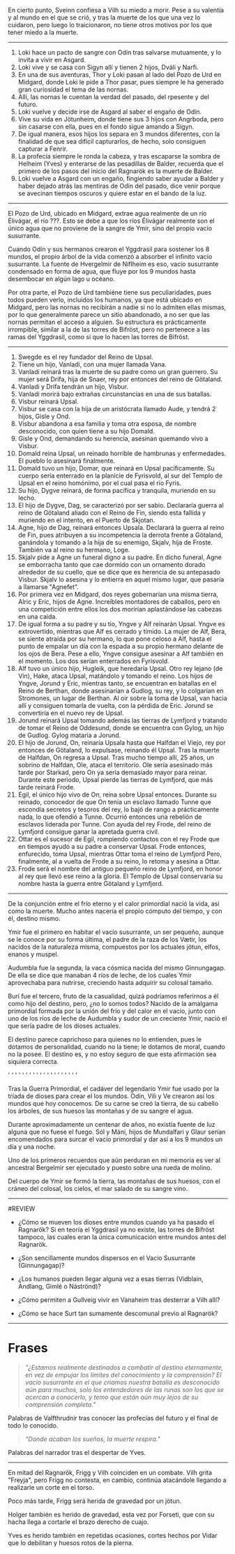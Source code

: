 
En cierto punto, Sveinn confiesa a Vilh su miedo a morir. Pese a su valentía y al mundo en el que se crió, y tras la muerte de los que una vez lo cuidaron, pero luego lo traicionaron, no tiene otros motivos por los que tener miedo a la muerte.

---

1. Loki hace un pacto de sangre con Odín tras salvarse mutuamente, y lo invita a vivir en Asgard.
2. Loki vive y se casa con Sigyn allí y tienen 2 hijos, Dváli y Narfi.
3. En una de sus aventuras, Thor y Loki pasan al lado del Pozo de Urd en Midgard, donde Loki le pide a Thor pasar, pues siempre le ha generado gran curiosidad el tema de las nornas.
4. Allí, las nornas le cuentan la verdad del pasado, del rpesente y del futuro.
5. Loki vuelve y decide irse de Asgard al saber el engaño de Odín.
6. Vive su vida en Jötunheim, donde tiene sus 3 hijos con Angrboda, pero sin casarse con ella, pues en el fondo sigue amando a Sigyn.
7. De igual manera, esos hijos los separa en 3 mundos diferentes, con la finalidad de que sea difícil capturarlos, de hecho, solo consiguen capturar a Fenrir.
8. La profecía siempre le ronda la cabeza, y tras escaparse la sombra de Helheim (Yves) y enterarse de las pesadillas de Balder, recuerda que el primero de los pasos del inicio del Ragnarök es la muerte de Balder.
9. Loki vuelve a Asgard con un engaño, fingiendo saber ayudar a Balder y haber dejado atrás las mentiras de Odín del pasado, dice venir porque se avecinan tiempos oscuros y quiere estar en el bando de la luz.

---

El Pozo de Urd, ubicado en Midgard, extrae agua realmente de un río Élivágar, el río ???. Esto se debe a que los ríos Élivágar realmente son el único agua que no proviene de la sangre de Ymir, sino del propio vacío susurrante.

Cuando Odín y sus hermanos crearon el Yggdrasil para sostener los 8 mundos, el propio árbol de la vida comenzó a absorber el infinito vacío susurrante. La fuente de Hvergelmir de Niflheim es eso, vacío susurrante condensado en forma de agua, que fluye por los 9 mundos hasta desembocar en algún lago u océano.

Por otra parte, el Pozo de Urd tambiéne tiene sus peculiaridades, pues todos pueden verlo, incluidos los humanos, ya que está ubicado en Midgard, pero las nornas no recibirán a nadie si no lo admiten ellas mismas, por lo que generalmente parece un sitio abandonado, a no ser que las nornas permitan el acceso a alguien. Su estructura es prácticamente irrompible, similar a la de las torres de Bifröst, pero no pertenece a las ramas del Yggdrasil, como sí que lo hacen las torres de Bifröst.

---

1. Swegde es el rey fundador del Reino de Upsal.
2. Tiene un hijo, Vanladi, con una mujer llamada Vana.
3. Vanladi reinará tras la muerte de su padre como un gran guerrero. Su mujer será Drífa, hija de Snaer, rey por entonces del reino de Götaland.
4. Vanladi y Drífa tendrán un hijo, Visbur.
5. Vanladi morirá bajo extrañas circunstancias en una de sus batallas.
6. Visbur reinará Upsal.
7. Visbur se casa con la hija de un aristócrata llamado Aude, y tendrá 2 hijos, Gisle y Ond.
8. Visbur abandona a esa familia y toma otra esposa, de nombre desconocido, con quien tiene a su hijo Domald.
9. Gisle y Ond, demandando su herencia, asesinan quemando vivo a Visbur.
10. Domald reina Upsal, un reinado horrible de hambrunas y enfermedades. El pueblo lo asesinará finalmente.
11. Domald tuvo un hijo, Domar, que reinará en Upsal pacíficamente. Su cuerpo sería enterrado en la planicie de Fyrisvold, al sur del Templo de Upsal en el reino homónimo, por el cual pasa el río Fyris.
12. Su hijo, Dygve reinará, de forma pacífica y tranquila, muriendo en su lecho.
13. El hijo de Dygve, Dag, se caracterizó por ser sabio. Declararía guerra al reino de Götaland aliado con el Reino de Fin, siendo esta fallida y muriendo en el intento, en el Puerto de Skjotan.
14. Agne, hijo de Dag, reinará entonces Upsala. Declarará la guerra al reino de Fin, pues atribuyen a su incompetencia la derrota frente a Götaland, ganándola y tomando a la hija de su enemigo, Skjalv, hija de Froste. También va al reino su hermano, Loge.
15. Skjalv pide a Agne un funeral digno a su padre. En dicho funeral, Agne se emborracha tanto que cae dormido con un ornamento dorado alrededor de su cuello, que se dice que es herencia de su antepasado Visbur. Skjalv lo asesina y lo entierra en aquel mismo lugar, que pasaría a llamarse "Agnefet".
16. Por primera vez en Midgard, dos reyes gobernarían una misma tierra, Alric y Eric, hijos de Agne. Increíbles montadores de caballos, pero en una competición entre ellos los dos morirían aplastándose las cabezas en una caída.
17. De igual forma a su padre y su tio, Yngve y Alf reinarán Upsal. Yngve es extrovertido, mientras que Alf es cerrado y tímido. La mujer de Alf, Bera, se siente atraída por su hermano, lo que pone celoso a Alf, hasta el punto de empalar un día con la espada a su propio hermano delante de los ojos de Bera. Pese a ello, Yngve consigue asesinar a Alf también en el momento. Los dos serían enterrados en Fyrisvold.
18. Alf tuvo un único hijo, Hugleik, que heredaría Upsal. Otro rey lejano (de Vin), Hake, ataca Upsal, matándolo y tomando el reino. Los hijos de Yngve, Jorund y Eric, mientras tanto, se encuentran en batallas en el Reino de Berthan, donde asesinarían a Gudlog, su rey, y lo colgarían en Stromones, un lugar de Berthan. Al oir sobre la toma de Upsal, van hacia allí y consiguen tomarla de vuelta, con la pérdida de Eric. Jorund se convertiría en el nuevo rey de Upsal.
19. Jorund reinará Upsal tomando además las tierras de Lymfjord y tratando de tomar el Reino de Oddesund, donde se encuentra con Gylog, un hijo de Gudlog. Gylog mataría a Jorund.
20. El hijo de Jorund, On, reinaría Upsala hasta que Halfdan el Viejo, rey por entonces de Götaland, lo expulsase, reinando él Upsal. Tras la muerte de Halfdan, On regresa a Upsal. Tras mucho tiempo allí, 25 años, un sobrino de Halfdan, Ole, ataca el territorio. Ole sería asesinado más tarde por Starkad, pero On ya sería demasiado mayor para reinar. Durante este periodo, Upsal pierde las tierras de Lymfjord, que más tarde reinará Frode.
21. Egil, el único hijo vivo de On, reina sobre Upsal entonces. Durante su reinado, conocedor de que On tenía un esclavo llamado Tunne que escondía secretos y tesoros del rey, lo bajó de rango a prácticamente nada, lo que ofendió a Tunne. Ocurrió entonces una rebelión de esclavos liderada por Tunne. Con ayuda del rey Frode, del reino de Lymfjord consigue ganar la apretada guerra civil.
22. Ottar es el sucesor de Egil, rompiendo contactos con el rey Frode que en tiempos ayudó a su padre a conservar Upsal. Frode entonces, enfurecido, toma Upsal, mientras Ottar toma el reino de Lymfjord Pero, finalmente, al a vuelta de Frode a su reino, lo retoma y asesina a Ottar.
23. Frode será el nombre del antiguo pequeño reino de Lymfjord, en honor al rey que llevó ese reino a la gloria. El Templo de Upsal conservaría su nombre hasta la guerra entre Götaland y Lymfjord.

---

De la conjunción entre el frío eterno y el calor primordial nació la vida, así como la muerte. Mucho antes nacería el propio cómputo del tiempo, y con él, destino mismo.

Ymir fue el primero en habitar el vacío susurrante, un ser pequeño, aunque se le conoce por su forma última, el padre de la raza de los Vætir, los nacidos de la naturaleza misma, compuestos por los actuales jötun, elfos, enanos y muspel.

Audumbla fue la segunda, la vaca cósmica nacida del mismo Ginnungagap. De ella se dice que manaban 4 ríos de leche, de los cuales Ymir aprovechaba para nutrirse, creciendo hasta adquirir su colosal tamaño.

Buri fue el tercero, fruto de la casualidad, quizá podríamos referirnos a él como hijo del destino, pero, ¿no lo somos todos?
Nacido de la amalgama primordial formada por la unión del frío y del calor en el vacío, junto con uno de los ríos de leche de Audumbla y sudor de un creciente Ymir, nació el que sería padre de los dioses actuales.

El destino parece caprichoso para quienes no lo entienden, pues le dotamos de personalidad, cuando no la tiene; le dotamos de moral, cuando no la posee. El destino es, y no estoy seguro de que esta afirmación sea siquiera correcta.

' ' ' ' ' ' ' ' ' ' ' ' ' ' ' ' ' ' ' '

Tras la Guerra Primordial, el cadáver del legendario Ymir fue usado por la tríada de dioses para crear el los mundos. Odín, Vili y Ve crearon así los mundos que hoy conocemos. De su carne se creó la tierra, de su cabello los árboles, de sus huesos las montañas y de su sangre el agua.

Durante aproximadamente un centenar de años, no existía fuente de luz alguna que no fuese el fuego. Sól y Máni, hijos de Mundalfari y Glaur serían encomendados para surcar el vacío primordial y dar así a los 9 mundos un día y una noche.

Uno de los primeros recuerdos que aún perduran en mi memoria es ver al ancestral Bergelmir ser ejecutado y puesto sobre una rueda de molino.

Del cuerpo de Ymir se formó la tierra, las montañas de sus huesos, con el cráneo del colosal, los cielos, el mar salado de su sangre vino.

---

#REVIEW 
- ¿Cómo se mueven los dioses entre mundos cuando ya ha pasado el Ragnarök? Si en teoría el Yggdrasil ya no existe, las torres de Bifröst tampoco, las cuales eran la única comunicación entre mundos antes del Ragnarök. 

- ¿Son sencillamente mundos dispersos en el Vacío Susurrante (Ginnungagap)?

- ¿Los humanos pueden llegar alguna vez a esas tierras (Vidblain, Andlang, Gimlé o Náströnd)?

* ¿Cómo permiten a Gullveig vivir en Vanaheim tras desterrar a Vilh allí?

- ¿Cómo se hace Surt tan sumamente descomunal previo al Ragnarök?

---
# Frases

> *"¿Estamos realmente destinados a combatir al destino eternamente, en vez de empujar los límites del conocimiento y la comprensión? El vacío susurrante en el que criamos nuestra batalla es desconocido aún para muchos, solo los entendedores de las runas son los que se acercan a conocerlo, y temo que están aún muy lejos de su comprensión completa."*

 Palabras de Valfthrudnir tras conocer las profecías del futuro y el final de todo lo conocido.

> *"Donde acaban los sueños, la muerte respira."*

Palabras del narrador tras el despertar de Yves.

---

En mitad del Ragnarök, Frigg y Vilh coinciden en un combate. Vilh grita "Freyja", pero Frigg no contesta, en cambio, continúa atacándole llegando a realizarle un corte en el torso.

Poco más tarde, Frigg será herida de gravedad por un jötun.

Holger también es herido de gravedad, esta vez por Forseti, que con su hacha llega a cortarle el brazo derecho de cuajo.

Yves es herido también en repetidas ocasiones, cortes hechos por Vidar que lo debilitan y huesos rotos de la pierna.